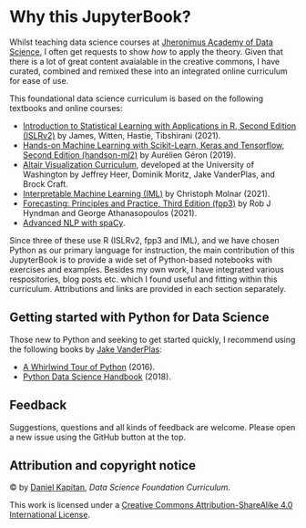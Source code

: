 # Why this JupyterBook?

Whilst teaching data science courses at [Jheronimus Academy of Data Science](https://jads.nl), I often get requests to show _how_ to apply the theory. Given that there is a lot of great content avaialable in the creative commons, I have curated, combined and remixed these into an integrated online curriculum for ease of use.

This foundational data science curriculum is based on the following textbooks and online courses:

- [Introduction to Statistical Learning with Applications in R, Second Edition (ISLRv2)](https://statlearning.com) by James, Witten, Hastie, Tibshirani (2021).
- [Hands-on Machine Learning with Scikit-Learn, Keras and Tensorflow, Second Edition (handson-ml2)](https://github.com/ageron/handson-ml2) by Aurélien Géron (2019).
- [Altair Visualization Curriculum](https://uwdata.github.io/visualization-curriculum/intro.html), developed at the University of Washington by Jeffrey Heer, Dominik Moritz, Jake VanderPlas, and Brock Craft.
- [Interpretable Machine Learning (IML)](https://christophm.github.io/interpretable-ml-book/) by Christoph Molnar (2021).
- [Forecasting: Principles and Practice, Third Edition (fpp3)](https://otexts.com/fpp3/) by Rob J Hyndman and George Athanasopoulos (2021).
- [Advanced NLP with spaCy](https://course.spacy.io/en/).

Since three of these use R (ISLRv2, fpp3 and IML), and we have chosen Python as our primary language for instruction, the main contribution of this JupyterBook is to provide a wide set of Python-based notebooks with exercises and examples. Besides my own work, I have integrated various respositories, blog posts etc. which I found useful and fitting within this curriculum. Attributions and links are provided in each section separately.

## Getting started with Python for Data Science

Those new to Python and seeking to get started quickly, I recommend using the following books by [Jake VanderPlas](http://vanderplas.com/):

- [A Whirlwind Tour of Python](https://github.com/jads-nl/WhirlwindTourOfPython) (2016).
- [Python Data Science Handbook](https://github.com/jads-nl/PythonDataScienceHandbook) (2018). 

## Feedback

Suggestions, questions and all kinds of feedback are welcome. Please open a new issue using the GitHub button at the top.


## Attribution and copyright notice

© by [Daniel Kapitan](https://linkedin.com/in/dkapitan), _Data Science Foundation Curriculum_.

This work is licensed under a [Creative Commons Attribution-ShareAlike 4.0 International License](http://creativecommons.org/licenses/by-sa/4.0/).
